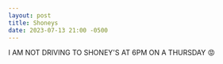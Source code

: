 ```yaml
---
layout: post
title: Shoneys 
date: 2023-07-13 21:00 -0500
---
```


I AM NOT DRIVING TO SHONEY'S AT 6PM ON A THURSDAY 😡

